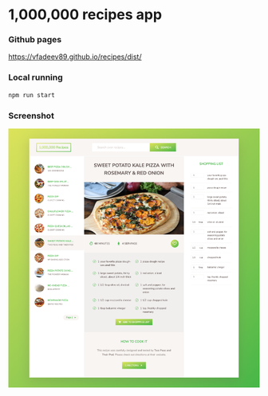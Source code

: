 # 1,000,000 recipes app

### Github pages
https://vfadeev89.github.io/recipes/dist/

### Local running

```sh
npm run start
```

### Screenshot

![](./thumbnail.png)
